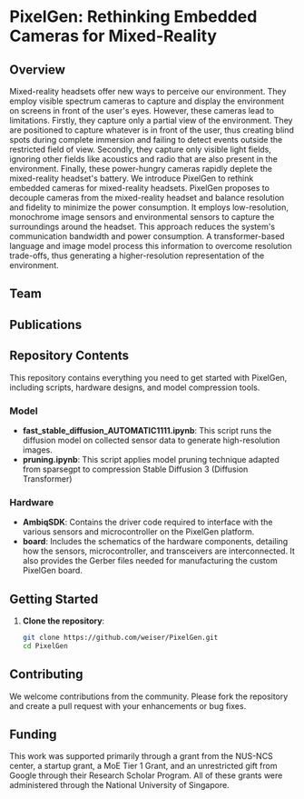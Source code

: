 # PixelGen: Rethinking Embedded Cameras for Mixed-Reality

## Overview
Mixed-reality headsets offer new ways to perceive our environment. They employ visible spectrum cameras to capture and display the environment on screens in front of the user's eyes. However, these cameras lead to limitations. Firstly, they capture only a partial view of the environment. They are positioned to capture whatever is in front of the user, thus creating blind spots during complete immersion and failing to detect events outside the restricted field of view. Secondly, they capture only visible light fields, ignoring other fields like acoustics and radio that are also present in the environment. Finally, these power-hungry cameras rapidly deplete the mixed-reality headset's battery. We introduce PixelGen to rethink embedded cameras for mixed-reality headsets. PixelGen proposes to decouple cameras from the mixed-reality headset and balance resolution and fidelity to minimize the power consumption. It employs low-resolution, monochrome image sensors and environmental sensors to capture the surroundings around the headset. This approach reduces the system's communication bandwidth and power consumption. A transformer-based language and image model process this information to overcome resolution trade-offs, thus generating a higher-resolution representation of the environment. 

## Team

## Publications

## Repository Contents
This repository contains everything you need to get started with PixelGen, including scripts, hardware designs, and model compression tools.

### Model
- **fast_stable_diffusion_AUTOMATIC1111.ipynb**: This script runs the diffusion model on collected sensor data to generate high-resolution images.
- **pruning.ipynb**: This script applies model pruning technique adapted from sparsegpt to compression Stable Diffusion 3 (Diffusion Transformer)
### Hardware
- **AmbiqSDK**: Contains the driver code required to interface with the various sensors and microcontroller on the PixelGen platform.
- **board**: Includes the schematics of the hardware components, detailing how the sensors, microcontroller, and transceivers are interconnected. It also provides the Gerber files needed for manufacturing the custom PixelGen board.

## Getting Started
1. **Clone the repository**: 
   ```bash
   git clone https://github.com/weiser/PixelGen.git
   cd PixelGen
   ```

## Contributing
We welcome contributions from the community. Please fork the repository and create a pull request with your enhancements or bug fixes.

## Funding
This work was supported primarily through a grant from the NUS-NCS center, a startup grant, a MoE Tier 1 Grant, and an unrestricted gift from Google through their Research Scholar Program. All of these grants were administered through the National University of Singapore.
